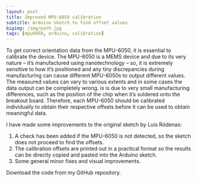 ```yaml
---
layout: post
title: Improved MPU-6050 calibration
subtitle: Arduino sketch to find offset values
bigimg: /img/path.jpg
tags: [mpu6050, arduino, calibration]
---
```


To get correct orientation data from the MPU-6050, it is essential to calibrate the device. The MPU-6050 is a MEMS device and due to its very nature – it’s manufactured using nanotechnology – so, it is extremely sensitive to how it’s positioned and any tiny discrepancies during manufacturing can cause different MPU-6050s to output different values. The measured values can vary to various extents and in some cases the data output can be completely wrong. is is due to very small manufacturing differences, such as the position of the chip when it’s soldered onto the breakout board. Therefore, each MPU-6050 should be calibrated individually to obtain their respective offsets before it can be used to obtain meaningful data.

I have made some improvements to the original sketch by Luis Ródenas:
1. A check has been added if the MPU-6050 is not detected, so the sketch does not proceed to find the offsets.
2. The calibration offsets are printed out in a practical format so the results can be directly copied and pasted into the Arduino sketch.
3. Some general minor fixes and visual improvements.

Download the code from my GitHub repository.
